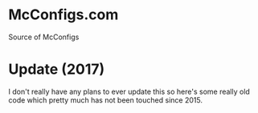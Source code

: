 # McConfigs.com
Source of McConfigs


# Update (2017)
I don't really have any plans to ever update this so here's some really old code which pretty much has not been touched since 2015.
